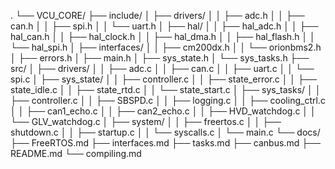 .
└── VCU_CORE/
    ├── include/
    │   ├── drivers/
    │   │   ├── adc.h
    │   │   ├── can.h
    │   │   ├── spi.h
    │   │   └── uart.h
    │   ├── hal/
    │   │   ├── hal_adc.h
    │   │   ├── hal_can.h
    │   │   ├── hal_clock.h
    │   │   ├── hal_dma.h
    │   │   ├── hal_flash.h
    │   │   └── hal_spi.h
    │   ├── interfaces/
    │   │   ├── cm200dx.h
    │   │   └── orionbms2.h
    │   ├── errors.h
    │   ├── main.h
    │   ├── sys_state.h
    │   └── sys_tasks.h
    ├── src/
    │   ├── drivers/
    │   │   ├── adc.c
    │   │   ├── can.c
    │   │   ├── uart.c
    │   │   └── spi.c
    │   ├── sys_state/
    │   │   ├── controller.c
    │   │   ├── state_error.c
    │   │   ├── state_idle.c
    │   │   ├── state_rtd.c
    │   │   └── state_start.c
    │   ├── sys_tasks/
    │   │   ├── controller.c
    │   │   ├── SBSPD.c
    │   │   ├── logging.c
    │   │   ├── cooling_ctrl.c
    │   │   ├── can1_echo.c
    │   │   ├── can2_echo.c
    │   │   ├── HVD_watchdog.c
    │   │   └── GLV_watchdog.c
    │   ├── system/
    │   │   ├── freertos.c
    │   │   ├── shutdown.c
    │   │   ├── startup.c
    │   │   └── syscalls.c
    │   └── main.c
    └── docs/
        ├── FreeRTOS.md
        ├── interfaces.md
        ├── tasks.md
        ├── canbus.md
        ├── README.md
        └── compiling.md